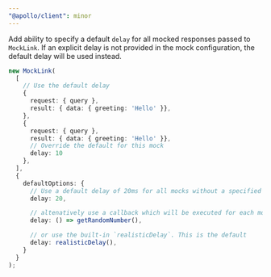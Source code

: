 ```yaml
---
"@apollo/client": minor
---
```


Add ability to specify a default `delay` for all mocked responses passed to `MockLink`. If an explicit delay is not provided in the mock configuration, the default delay will be used instead.

```ts
new MockLink(
  [
    // Use the default delay
    {
      request: { query },
      result: { data: { greeting: 'Hello' }},
    },
    {
      request: { query },
      result: { data: { greeting: 'Hello' }},
      // Override the default for this mock
      delay: 10
    },
  ],
  {
    defaultOptions: {
      // Use a default delay of 20ms for all mocks without a specified delay
      delay: 20,

      // altenatively use a callback which will be executed for each mock
      delay: () => getRandomNumber(),

      // or use the built-in `realisticDelay`. This is the default
      delay: realisticDelay(),
    }
  }
);
```
